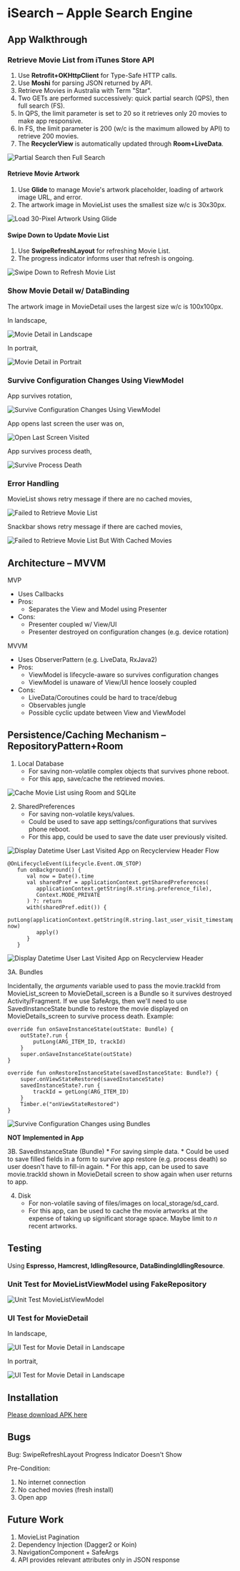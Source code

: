 # iSearch – Apple Search Engine

## App Walkthrough

### Retrieve Movie List from iTunes Store API

1. Use **Retrofit+OKHttpClient** for Type-Safe HTTP calls.
2. Use **Moshi** for parsing JSON returned by API.
3. Retrieve Movies in Australia with Term "Star".
4. Two GETs are performed successively: quick partial search (QPS), then full search (FS).
4. In QPS, the limit parameter is set to 20 so it retrieves only 20 movies to make app responsive.
5. In FS, the limit parameter is 200 (w/c is the maximum allowed by API) to retrieve 200 movies.
6. The **RecyclerView** is automatically updated through **Room+LiveData**.

![Partial Search then Full Search](https://raw.githubusercontent.com/biinui/iSearch/master/blob/assets/partialSearch_thenFullSearch.gif?raw=true)

#### Retrieve Movie Artwork

1. Use **Glide** to manage Movie's artwork placeholder, loading of artwork image URL, and error.
2. The artwork image in MovieList uses the smallest size w/c is 30x30px.

![Load 30-Pixel Artwork Using Glide](https://raw.githubusercontent.com/biinui/iSearch/master/blob/assets/loadArtwork30_usingGlide.gif?raw=true)

#### Swipe Down to Update Movie List

1. Use **SwipeRefreshLayout** for refreshing Movie List.
2. The progress indicator informs user that refresh is ongoing.

![Swipe Down to Refresh Movie List](https://raw.githubusercontent.com/biinui/iSearch/master/blob/assets/swipeToRefresh.gif?raw=true)

### Show Movie Detail w/ DataBinding

The artwork image in MovieDetail uses the largest size w/c is 100x100px.

In landscape,

![Movie Detail in Landscape](https://raw.githubusercontent.com/biinui/iSearch/master/blob/assets/movieDetail_landscape.gif?raw=true)

In portrait,

![Movie Detail in Portrait](https://raw.githubusercontent.com/biinui/iSearch/master/blob/assets/movieDetail_portrait.gif?raw=true)

### Survive Configuration Changes Using ViewModel

App survives rotation,

![Survive Configuration Changes Using ViewModel](https://raw.githubusercontent.com/biinui/iSearch/master/blob/assets/surviveConfigchanges_usingViewModel.gif?raw=true)

App opens last screen the user was on,

![Open Last Screen Visited](https://raw.githubusercontent.com/biinui/iSearch/master/blob/assets/openLastScreenVisited.gif?raw=true)

App survives process death,

![Survive Process Death](https://raw.githubusercontent.com/biinui/iSearch/master/blob/assets/surviveProcessDeath.gif?raw=true)

### Error Handling

MovieList shows retry message if there are no cached movies,

![Failed to Retrieve Movie List](https://raw.githubusercontent.com/biinui/iSearch/master/blob/assets/failedToRetrieve_noCachedMovies.gif?raw=true)

Snackbar shows retry message if there are cached movies,

![Failed to Retrieve Movie List But With Cached Movies](https://raw.githubusercontent.com/biinui/iSearch/master/blob/assets/failedToRetrieve_withCachedMovies.gif?raw=true)

## Architecture – MVVM

MVP
* Uses Callbacks
* Pros:
   * Separates the View and Model using Presenter
* Cons:
   * Presenter coupled w/ View/UI
   * Presenter destroyed on configuration changes (e.g. device rotation)

MVVM 
* Uses ObserverPattern (e.g. LiveData, RxJava2)
* Pros:
   * ViewModel is lifecycle-aware so survives configuration changes
   * ViewModel is unaware of View/UI hence loosely coupled
* Cons:
   * LiveData/Coroutines could be hard to trace/debug
   * Observables jungle
   * Possible cyclic update between View and ViewModel

## Persistence/Caching Mechanism – **RepositoryPattern+Room**

1. Local Database
    * For saving non-volatile complex objects that survives phone reboot.
    * For this app, save/cache the retrieved movies.

![Cache Movie List using Room and SQLite](https://raw.githubusercontent.com/biinui/iSearch/master/blob/assets/cacheMovieList_usingRoom+SQLite.png?raw=true)

2. SharedPreferences
    * For saving non-volatile keys/values.
    * Could be used to save app settings/configurations that survives phone reboot.
    * For this app, could be used to save the date user previously visited.

![Display Datetime User Last Visited App on Recyclerview Header Flow](https://raw.githubusercontent.com/biinui/iSearch/master/blob/assets/recyclerViewHeader_displaysLastUserVisit.png?raw=true)

```
@OnLifecycleEvent(Lifecycle.Event.ON_STOP)
   fun onBackground() {
      val now = Date().time
      val sharedPref = applicationContext.getSharedPreferences(
         applicationContext.getString(R.string.preference_file),
         Context.MODE_PRIVATE
      ) ?: return
      with(sharedPref.edit()) {
         putLong(applicationContext.getString(R.string.last_user_visit_timestamp), now)
         apply()
      }
   }
```

![Display Datetime User Last Visited App on Recyclerview Header](https://raw.githubusercontent.com/biinui/iSearch/master/blob/assets/displayLastUserVisit.png?raw=true)

3A. Bundles

Incidentally, the _arguments_ variable used to pass the movie.trackId from MovieList_screen to MovieDetail_screen is a Bundle so it survives destroyed Activity/Fragment. If we use SafeArgs, then we'll need to use SavedInstanceState bundle to restore the movie displayed on MovieDetails_screen to survive process death. Example:

```
override fun onSaveInstanceState(outState: Bundle) {
    outState?.run {
        putLong(ARG_ITEM_ID, trackId)
    }
    super.onSaveInstanceState(outState)
}

override fun onRestoreInstanceState(savedInstanceState: Bundle?) {
    super.onViewStateRestored(savedInstanceState)
    savedInstanceState?.run {
        trackId = getLong(ARG_ITEM_ID)
    }
    Timber.e("onViewStateRestored")
}
```

![Survive Configuration Changes using Bundles](https://raw.githubusercontent.com/biinui/iSearch/master/blob/assets/survivingConfigurationDeath_usingBundles.png?raw=true)

**NOT Implemented in App**

3B. SavedInstanceState (Bundle)
    * For saving simple data.
    * Could be used to save filled fields in a form to survive app restore (e.g. process death) so user doesn't have to fill-in again.
    * For this app, can be used to save movie.trackId shown in MovieDetail screen to show again when user returns to app.

4. Disk
    * For non-volatile saving of files/images on local_storage/sd_card.
    * For this app, can be used to cache the movie artworks at the expense of taking up significant storage space. Maybe limit to _n_ recent artworks.

## Testing

Using **Espresso, Hamcrest, IdlingResource, DataBindingIdlingResource**.

### Unit Test for MovieListViewModel using FakeRepository

![Unit Test MovieListViewModel](https://raw.githubusercontent.com/biinui/iSearch/master/blob/assets/unitTest_movieListViewModel.gif?raw=true)

### UI Test for MovieDetail

In landscape, 

![UI Test for Movie Detail in Landscape](https://raw.githubusercontent.com/biinui/iSearch/master/blob/assets/uiTest_movieDetail_landscape.gif?raw=true)

In portrait, 

![UI Test for Movie Detail in Landscape](https://raw.githubusercontent.com/biinui/iSearch/master/blob/assets/uiTest_movieDetail_portrait.gif?raw=true)

## Installation

[Please download APK here](https://drive.google.com/drive/folders/1OhuWoN_Ewxi3Cc-hexhLkI2c6L-hb6vf)

## Bugs

Bug: SwipeRefreshLayout Progress Indicator Doesn't Show

Pre-Condition:
1. No internet connection
2. No cached movies (fresh install)
3. Open app

## Future Work

1. MovieList Pagination
2. Dependency Injection (Dagger2 or Koin)
3. NavigationComponent + SafeArgs
4. API provides relevant attributes only in JSON response



